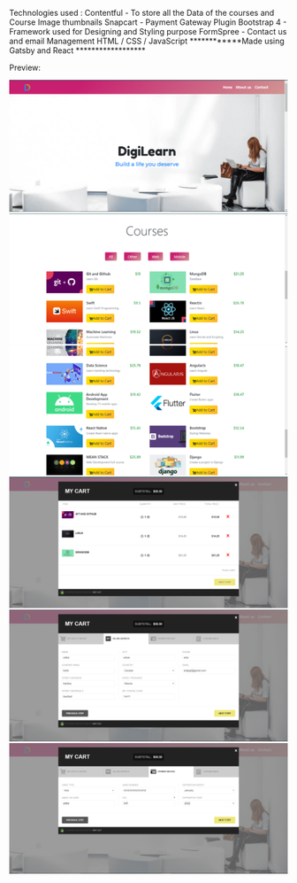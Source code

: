 Technologies used : 
Contentful - To store all the Data of the courses and Course Image thumbnails
Snapcart - Payment Gateway Plugin
Bootstrap 4 - Framework used for Designing and Styling purpose
FormSpree - Contact us and email Management
HTML / CSS / JavaScript 
************Made using Gatsby and React ******************

Preview: 

![](src/images/digi1.PNG)
![](src/images/digi2.PNG)
![](src/images/digi3.PNG)
![](src/images/digi4.PNG)
![](src/images/digi5.PNG)
![](src/images/digi6.PNG)

